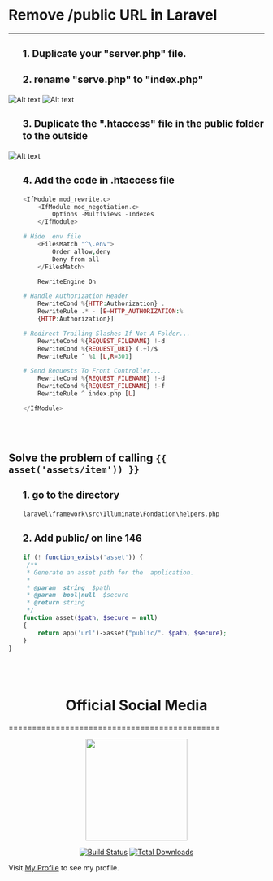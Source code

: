 # Remove /public URL in  **Laravel**
--------------------------------
<h3>
<ol> 
<h3>1. Duplicate your "server.php" file.</h3>
<h3>2. rename "serve.php" to "index.php"</h3>
</ol>
</h3>

![Alt text](https://1.bp.blogspot.com/-PlzL0zkUxMM/X2gYeFXhD_I/AAAAAAAAEK0/51_llGcgEuka-dpucVwTRtawd1ERtAMNgCLcBGAsYHQ/s456/server.PNG.)
![Alt text](https://1.bp.blogspot.com/-TxuVwEFCerc/X2gYczTb5PI/AAAAAAAAEKw/Q6ARcewfRVUUQ94kr4b1g2G8pYesJaRvwCLcBGAsYHQ/s455/index.PNG.)


<h3>
<ol> 
<h3>3. Duplicate the ".htaccess" file in the public folder to the outside</h3>
</ol>
</h3>

![Alt text](https://1.bp.blogspot.com/-xYp9UPBgUBY/X2gYbqBvNJI/AAAAAAAAEKs/enp-1CUHIjoIobNtuaJHO2g1FsuXVO0GgCLcBGAsYHQ/s577/htaccess.PNG.)

<h3>
<ol> 
<h3>4. Add the code in .htaccess file</h3>
</ol>
</h3>

``` php
    <IfModule mod_rewrite.c>
        <IfModule mod_negotiation.c>
            Options -MultiViews -Indexes
        </IfModule>

    # Hide .env file
        <FilesMatch "^\.env">
            Order allow,deny
            Deny from all
        </FilesMatch>

        RewriteEngine On

    # Handle Authorization Header
        RewriteCond %{HTTP:Authorization} .
        RewriteRule .* - [E=HTTP_AUTHORIZATION:%
        {HTTP:Authorization}]

    # Redirect Trailing Slashes If Not A Folder...
        RewriteCond %{REQUEST_FILENAME} !-d
        RewriteCond %{REQUEST_URI} (.+)/$
        RewriteRule ^ %1 [L,R=301]

    # Send Requests To Front Controller...
        RewriteCond %{REQUEST_FILENAME} !-d
        RewriteCond %{REQUEST_FILENAME} !-f
        RewriteRule ^ index.php [L]

    </IfModule>
```

<br>
<br>

## Solve the problem of calling <code>{{ asset('assets/item')) }}</code> 

<h3>
<ol> 
<h3>1. go to the directory</h3>
</ol>
</h3>

```php
    laravel\framework\src\Illuminate\Fondation\helpers.php
```

<h3>
<ol> 
<h3>2. Add public/ on line 146</h3>
</ol>
</h3>

```php
    if (! function_exists('asset')) {
     /**
     * Generate an asset path for the  application.
     *
     * @param  string  $path
     * @param  bool|null  $secure
     * @return string
     */
    function asset($path, $secure = null)
    {
        return app('url')->asset("public/". $path, $secure);
    }
}
```

<br>
<br>

<h1 align="center">Official Social Media</h1>
=============================================

<p align="center"><img src="https://1.bp.blogspot.com/-VgeE1MjanrE/XuFF2iuufxI/AAAAAAAAOIE/DPUU6oIUpL4purpAYrtqh0zLLmu4OFxSwCLcBGAsYHQ/s320/IMG-20200516-WA0007.jpg" width="200"></p>

<p align="center">
<a href="https://www.youtube.com/channel/UCJimeCqIntVIFFkHU5VDqxQ"><img src="https://2.bp.blogspot.com/-SISNOeaT5mw/XuFE8eoZyII/AAAAAAAAOH0/HOtgXPjJkuMQCZDapJ5OcpCTHCNGUObqwCLcBGAsYHQ/s320/youtube.png" alt="Build Status"></a>
<a href="https://www.instagram.com/cv_bud/"><img src="https://4.bp.blogspot.com/-v9440yXLL0Y/XuFFTfcp-mI/AAAAAAAAOH8/HO5AJtLJEfAd90nk5Gu_geV4VSewLH60gCLcBGAsYHQ/s320/instagram.png" alt="Total Downloads"></a>


Visit [My Profile](https://mrbudbud.github.io/) to see my profile.